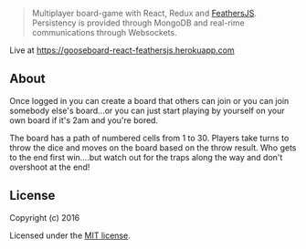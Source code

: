 > Multiplayer board-game with React, Redux and [FeathersJS](http://feathersjs.com). Persistency is provided through MongoDB and real-rime communications through Websockets.

Live at https://gooseboard-react-feathersjs.herokuapp.com

## About

Once logged in you can create a board that others can join or you can join somebody else's board...or you can just start playing by yourself on your own board if it's 2am and you're bored.

The board has a path of numbered cells from 1 to 30. Players take turns to throw the dice and moves on the board based on the throw result. Who gets to the end first win....but watch out for the traps along the way and don't overshoot at the end!

## License

Copyright (c) 2016

Licensed under the [MIT license](LICENSE).
